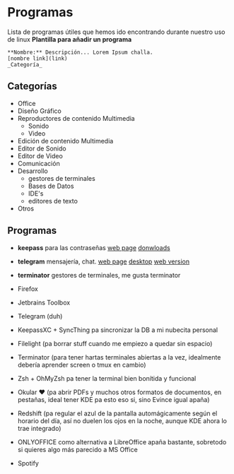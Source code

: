 # Programas
Lista de programas útiles que hemos ido encontrando durante nuestro uso de linux
**Plantilla para añadir un programa**
```
**Nombre:** Descripción... Lorem Ipsum challa.
[nombre link](link)
_Categoría_
```

## Categorías
- Office
- Diseño Gráfico
- Reproductores de contenido Multimedia
  - Sonido
  - Video
- Edición de contenido Multimedia
 - Editor de Sonido
 - Editor de Video
- Comunicación
- Desarrollo
  - gestores de terminales
  - Bases de Datos
  - IDE's
  - editores de texto
- Otros


## Programas
- **keepass** para las contraseñas
[web page](https://keepass.info/)
[donwloads](https://keepass.info/download.html)

- **telegram** mensajería, chat.
[web page](https://telegram.org/)
[desktop](https://desktop.telegram.org/)
[web version](https://web.telegram.org/#/login)

- **terminator** gestores de terminales, me gusta terminator

- Firefox
- Jetbrains Toolbox
- Telegram (duh)
- KeepassXC + SyncThing pa sincronizar la DB a mi nubecita personal
- Filelight (pa borrar stuff cuando me empiezo a quedar sin espacio)
- Terminator (para tener hartas terminales abiertas a la vez, idealmente debería aprender screen o tmux en cambio)
- Zsh + OhMyZsh pa tener la terminal bien bonítida y funcional
- Okular ❤️ (pa abrir PDFs y muchos otros formatos de documentos, en pestañas, ideal tener KDE pa esto eso si, sino Evince igual apaña)
- Redshift (pa regular el azul de la pantalla automágicamente según el horario del día, así no duelen los ojos en la noche, aunque KDE ahora lo trae integrado)
- ONLYOFFICE como alternativa a LibreOffice apaña bastante, sobretodo si quieres algo más parecido a MS Office
- Spotify

